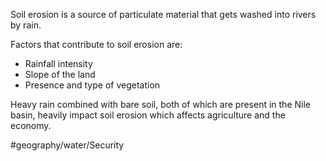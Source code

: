 Soil erosion is a source of particulate material that gets washed into rivers by rain.

Factors that contribute to soil erosion are:
* Rainfall intensity
* Slope of the land
* Presence and type of vegetation

Heavy rain combined with bare soil, both of which are present in the Nile basin, heavily impact soil erosion which affects agriculture and the economy.


#geography/water/Security 
